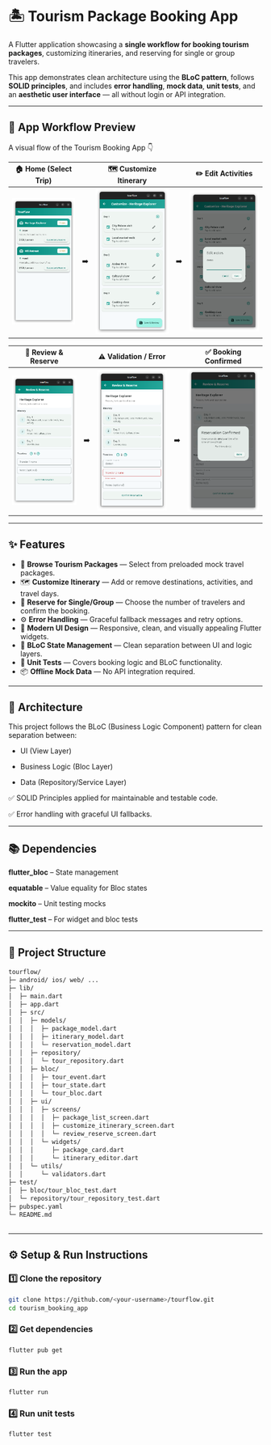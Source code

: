 # 🏝️ Tourism Package Booking App

A Flutter application showcasing a **single workflow for booking tourism packages**, customizing itineraries, and reserving for single or group travelers.

This app demonstrates clean architecture using the **BLoC pattern**, follows **SOLID principles**, and includes **error handling**, **mock data**, **unit tests**, and an **aesthetic user interface** — all without login or API integration.

---
## 🧭 App Workflow Preview

A visual flow of the Tourism Booking App 👇

| 🏠 Home (Select Trip) | | 🗺️ Customize Itinerary | | ✏️ Edit Activities |
|:--:|:--:|:--:|:--:|:--:|
| <img src="assets/images/home_page.png" width="100%" /> | ➡️ | <img src="assets/images/customize_page.png" width="100%" /> | ➡️ | <img src="assets/images/customize_page2.png" width="100%" /> |

| 🧾 Review & Reserve | | ⚠️ Validation / Error |  | ✅ Booking Confirmed |
|:--:|:--:|:--:|:--:|:--:|
| <img src="assets/images/review_reserve_page.png" width="100%" /> | ➡️ | <img src="assets/images/review_reserve_page_error.png" width="100%" /> | ➡️ | <img src="assets/images/confirm_reservation.png" width="100%" /> |

---

## ✨ Features

- 🧳 **Browse Tourism Packages** — Select from preloaded mock travel packages.  
- 🗺️ **Customize Itinerary** — Add or remove destinations, activities, and travel days.  
- 👥 **Reserve for Single/Group** — Choose the number of travelers and confirm the booking.  
- ⚙️ **Error Handling** — Graceful fallback messages and retry options.  
- 🎨 **Modern UI Design** — Responsive, clean, and visually appealing Flutter widgets.  
- 🧩 **BLoC State Management** — Clean separation between UI and logic layers.  
- 🧪 **Unit Tests** — Covers booking logic and BLoC functionality.  
- 📦 **Offline Mock Data** — No API integration required.

---
## 🧱 Architecture

This project follows the BLoC (Business Logic Component) pattern for clean separation between:

- UI (View Layer)

- Business Logic (Bloc Layer)

- Data (Repository/Service Layer)

✅ SOLID Principles applied for maintainable and testable code.

✅ Error handling with graceful UI fallbacks.

---

## 📚 Dependencies

**flutter_bloc** – State management

**equatable** – Value equality for Bloc states

**mockito** – Unit testing mocks

**flutter_test** – For widget and bloc tests

---

## 🧱 Project Structure
```
tourflow/
├─ android/ ios/ web/ ...
├─ lib/
│  ├─ main.dart
│  ├─ app.dart
│  ├─ src/
│  │  ├─ models/
│  │  │  ├─ package_model.dart
│  │  │  ├─ itinerary_model.dart
│  │  │  └─ reservation_model.dart
│  │  ├─ repository/
│  │  │  └─ tour_repository.dart
│  │  ├─ bloc/
│  │  │  ├─ tour_event.dart
│  │  │  ├─ tour_state.dart
│  │  │  └─ tour_bloc.dart
│  │  ├─ ui/
│  │  │  ├─ screens/
│  │  │  │  ├─ package_list_screen.dart
│  │  │  │  ├─ customize_itinerary_screen.dart
│  │  │  │  └─ review_reserve_screen.dart
│  │  │  └─ widgets/
│  │  │     ├─ package_card.dart
│  │  │     └─ itinerary_editor.dart
│  │  └─ utils/
│  │     └─ validators.dart
├─ test/
│  ├─ bloc/tour_bloc_test.dart
│  └─ repository/tour_repository_test.dart
├─ pubspec.yaml
└─ README.md


```

---

## ⚙️ Setup & Run Instructions

### 1️⃣ Clone the repository
```bash
git clone https://github.com/<your-username>/tourflow.git
cd tourism_booking_app
```
### 2️⃣ Get dependencies
```bash
flutter pub get
```
### 3️⃣ Run the app
```bash
flutter run
```
### 4️⃣ Run unit tests
```bash
flutter test
```

